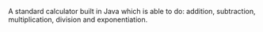 A standard calculator built in Java which is able to do: addition, subtraction, multiplication,
division and exponentiation.
